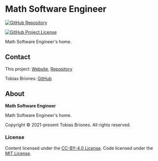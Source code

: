 # Math Software Engineer

[![GitHub Repository](https://img.shields.io/static/v1?label=GITHUB&message=REPOSITORY&labelColor=555&color=0277bd&style=for-the-badge&logo=GITHUB)](https://github.com/mathsoftware/engineer)

[![GitHub Project License](https://img.shields.io/github/license/mathsoftware/engineer.svg?style=flat-square)](https://github.com/mathsoftware/engineer#license)

Math Software Engineer's home.

## Contact

This project: [Website](https://mathsoftware.engineer),
[Repository](https://github.com/mathsoftware/engineer)

Tobias Briones: [GitHub](https://github.com/tobiasbriones)

## About

**Math Software Engineer**

Math Software Engineer's home.

Copyright © 2021-present Tobias Briones. All rights reserved.

### License

Content licensed under the [CC-BY-4.0 License](LICENSE-CC). Code licensed
under the [MIT License](LICENSE-MIT).
